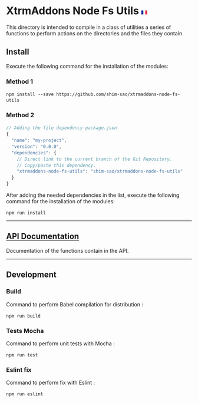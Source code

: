 # XtrmAddons Node Fs Utils [![fr-FR](https://github.com/shim-sao/assets/blob/master/images/france-flag-icon-16.png)](README.fr-FR.md)

This directory is intended to compile in a class of utilities a series of functions to perform actions on the directories and the files they contain.

## Install

Execute the following command for the installation of the modules:

### Method 1

```batch
npm install --save https://github.com/shim-sao/xtrmaddons-node-fs-utils
```

### Method 2

```js
// Adding the file dependency package.json
{
  "name": "my-project",
  "version": "0.0.0",
  "dependencies": {
    // Direct link to the current branch of the Git Repository.
    // Copy/paste this dependency.
    "xtrmaddons-node-fs-utils": "shim-sao/xtrmaddons-node-fs-utils"
  }
}
```

After adding the needed dependencies in the list, execute the following command for the installation of the modules:

```batch
npm run install
```

---

## [API Documentation](docs/README.md)

Documentation of the functions contain in the API.

---

## Development

### Build

Command to perform Babel compilation for distribution :

```batch
npm run build
```

### Tests Mocha

Command to perform unit tests with Mocha :

```batch
npm run test
```

### Eslint fix

Command to perform fix with Eslint :

```batch
npm run eslint
```